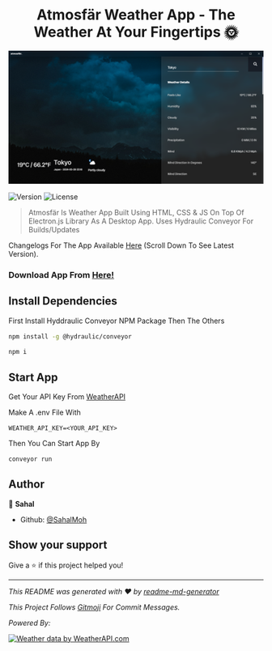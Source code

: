 <h1 align="center">Atmosfär Weather App -  The Weather At Your Fingertips 🌞</h1>

![Atmosfär](./app-image.png)

<p>
  <img src="https://img.shields.io/badge/Version-3.1.1-green?style=for-the-badge" alt="Version" />
  <img src="https://img.shields.io/badge/License-MIT-yellow?style=for-the-badge" alt="License" />
  
</p>

> Atmosfär Is Weather App Built Using HTML, CSS & JS On Top Of Electron.js Library As A Desktop App. Uses Hydraulic Conveyor For Builds/Updates

Changelogs For The App Available [Here](https://adac.vercel.app/) (Scroll Down To See Latest Version).

### Download App From [Here!](https://sahalmoh.github.io/Atmosfar/download.html)

## Install Dependencies

First Install Hyddraulic Conveyor NPM Package Then The Others

```sh
npm install -g @hydraulic/conveyor
```
```sh
npm i
```

## Start App

Get Your API Key From [WeatherAPI](https://www.weatherapi.com/)

Make A .env File With

```env
WEATHER_API_KEY=<YOUR_API_KEY>
```

Then You Can Start App By

```sh
conveyor run
```


## Author

👤 **Sahal**

* Github: [@SahalMoh](https://github.com/SahalMoh)

## Show your support

Give a ⭐️ if this project helped you!

***
_This README was generated with ❤️ by [readme-md-generator](https://github.com/kefranabg/readme-md-generator)_

_This Project Follows <a href="https://gitmoji.dev/">Gitmoji</a> For Commit Messages._

_Powered By:_

<a href="https://www.weatherapi.com/" title="Free Weather API"><img src='//cdn.weatherapi.com/v4/images/weatherapi_logo.png' alt="Weather data by WeatherAPI.com" border="0"></a>